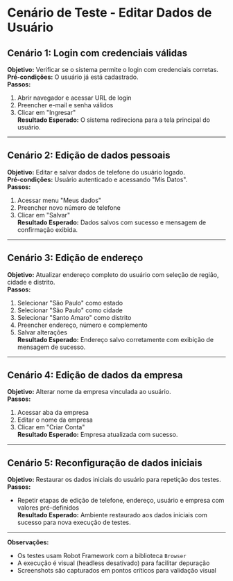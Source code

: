 # Cenário de Teste - Editar Dados de Usuário

## Cenário 1: Login com credenciais válidas
**Objetivo:** Verificar se o sistema permite o login com credenciais corretas.  
**Pré-condições:** O usuário já está cadastrado.  
**Passos:**
1. Abrir navegador e acessar URL de login
2. Preencher e-mail e senha válidos
3. Clicar em "Ingresar"  
**Resultado Esperado:** O sistema redireciona para a tela principal do usuário.

---

## Cenário 2: Edição de dados pessoais
**Objetivo:** Editar e salvar dados de telefone do usuário logado.  
**Pré-condições:** Usuário autenticado e acessando "Mis Datos".  
**Passos:**
1. Acessar menu "Meus dados"
2. Preencher novo número de telefone
3. Clicar em "Salvar"  
**Resultado Esperado:** Dados salvos com sucesso e mensagem de confirmação exibida.

---

## Cenário 3: Edição de endereço
**Objetivo:** Atualizar endereço completo do usuário com seleção de região, cidade e distrito.  
**Passos:**
1. Selecionar "São Paulo" como estado
2. Selecionar "São Paulo" como cidade
3. Selecionar "Santo Amaro" como distrito
4. Preencher endereço, número e complemento
5. Salvar alterações  
**Resultado Esperado:** Endereço salvo corretamente com exibição de mensagem de sucesso.

---

## Cenário 4: Edição de dados da empresa
**Objetivo:** Alterar nome da empresa vinculada ao usuário.  
**Passos:**
1. Acessar aba da empresa
2. Editar o nome da empresa
3. Clicar em "Criar Conta"  
**Resultado Esperado:** Empresa atualizada com sucesso.

---

## Cenário 5: Reconfiguração de dados iniciais
**Objetivo:** Restaurar os dados iniciais do usuário para repetição dos testes.  
**Passos:**  
- Repetir etapas de edição de telefone, endereço, usuário e empresa com valores pré-definidos  
**Resultado Esperado:** Ambiente restaurado aos dados iniciais com sucesso para nova execução de testes.

---

**Observações:**
- Os testes usam Robot Framework com a biblioteca `Browser`
- A execução é visual (headless desativado) para facilitar depuração
- Screenshots são capturados em pontos críticos para validação visual
